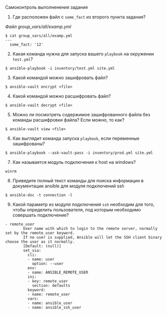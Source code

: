  Самоконтроль выполненения задания

1. Где расположен файл с `some_fact` из второго пункта задания?

 *Файл group_vars/all/examp.yml*

```commandline
$ cat group_vars/all/examp.yml 
---
  some_fact: '12'
```

2. Какая команда нужна для запуска вашего `playbook` на окружении `test.yml`?

`$ ansible-playbook -i inventory/test.yml site.yml `

3. Какой командой можно зашифровать файл?

`$ ansible-vault encrypt <file>`

4. Какой командой можно расшифровать файл?

`$ ansible-vault decrypt <file>`

5. Можно ли посмотреть содержимое зашифрованного файла без команды расшифровки файла? Если можно, то как?

`$ ansible-vault view <file>`

6. Как выглядит команда запуска `playbook`, если переменные зашифрованы?

`$ ansible-playbook --ask-vault-pass -i inventory/prod.yml site.yml`

7. Как называется модуль подключения к host на windows?

`winrm`

8. Приведите полный текст команды для поиска информации в документации ansible для модуля подключений ssh

`$ ansible-doc -t connection -l`

9. Какой параметр из модуля подключения `ssh` необходим для того, чтобы определить пользователя, под которым необходимо совершать подключение?

```commandline
- remote_user
        User name with which to login to the remote server, normally set by the remote_user keyword.
        If no user is supplied, Ansible will let the SSH client binary choose the user as it normally.
        [Default: (null)]
        set_via:
          cli:
          - name: user
            option: --user
          env:
          - name: ANSIBLE_REMOTE_USER
          ini:
          - key: remote_user
            section: defaults
          keyword:
          - name: remote_user
          vars:
          - name: ansible_user
          - name: ansible_ssh_user
```